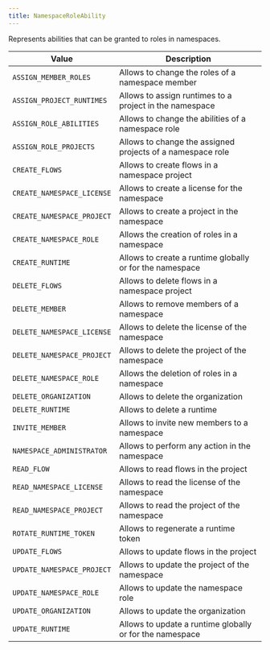 ```yaml
---
title: NamespaceRoleAbility
---
```


Represents abilities that can be granted to roles in namespaces.

| Value | Description |
|-------|-------------|
| `ASSIGN_MEMBER_ROLES` | Allows to change the roles of a namespace member |
| `ASSIGN_PROJECT_RUNTIMES` | Allows to assign runtimes to a project in the namespace |
| `ASSIGN_ROLE_ABILITIES` | Allows to change the abilities of a namespace role |
| `ASSIGN_ROLE_PROJECTS` | Allows to change the assigned projects of a namespace role |
| `CREATE_FLOWS` | Allows to create flows in a namespace project |
| `CREATE_NAMESPACE_LICENSE` | Allows to create a license for the namespace |
| `CREATE_NAMESPACE_PROJECT` | Allows to create a project in the namespace |
| `CREATE_NAMESPACE_ROLE` | Allows the creation of roles in a namespace |
| `CREATE_RUNTIME` | Allows to create a runtime globally or for the namespace |
| `DELETE_FLOWS` | Allows to delete flows in a namespace project |
| `DELETE_MEMBER` | Allows to remove members of a namespace |
| `DELETE_NAMESPACE_LICENSE` | Allows to delete the license of the namespace |
| `DELETE_NAMESPACE_PROJECT` | Allows to delete the project of the namespace |
| `DELETE_NAMESPACE_ROLE` | Allows the deletion of roles in a namespace |
| `DELETE_ORGANIZATION` | Allows to delete the organization |
| `DELETE_RUNTIME` | Allows to delete a runtime |
| `INVITE_MEMBER` | Allows to invite new members to a namespace |
| `NAMESPACE_ADMINISTRATOR` | Allows to perform any action in the namespace |
| `READ_FLOW` | Allows to read flows in the project |
| `READ_NAMESPACE_LICENSE` | Allows to read the license of the namespace |
| `READ_NAMESPACE_PROJECT` | Allows to read the project of the namespace |
| `ROTATE_RUNTIME_TOKEN` | Allows to regenerate a runtime token |
| `UPDATE_FLOWS` | Allows to update flows in the project |
| `UPDATE_NAMESPACE_PROJECT` | Allows to update the project of the namespace |
| `UPDATE_NAMESPACE_ROLE` | Allows to update the namespace role |
| `UPDATE_ORGANIZATION` | Allows to update the organization |
| `UPDATE_RUNTIME` | Allows to update a runtime globally or for the namespace |

